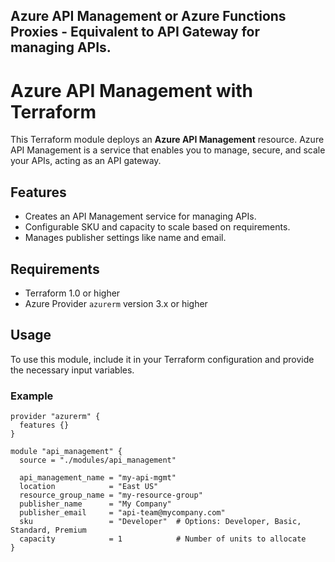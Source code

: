 
## Azure API Management or Azure Functions Proxies - Equivalent to API Gateway for managing APIs.

# Azure API Management with Terraform

This Terraform module deploys an **Azure API Management** resource. Azure API Management is a service that enables you to manage, secure, and scale your APIs, acting as an API gateway.

## Features

- Creates an API Management service for managing APIs.
- Configurable SKU and capacity to scale based on requirements.
- Manages publisher settings like name and email.
  
## Requirements

- Terraform 1.0 or higher
- Azure Provider `azurerm` version 3.x or higher

## Usage

To use this module, include it in your Terraform configuration and provide the necessary input variables.

### Example

```hcl
provider "azurerm" {
  features {}
}

module "api_management" {
  source = "./modules/api_management"

  api_management_name = "my-api-mgmt"
  location            = "East US"
  resource_group_name = "my-resource-group"
  publisher_name      = "My Company"
  publisher_email     = "api-team@mycompany.com"
  sku                 = "Developer"  # Options: Developer, Basic, Standard, Premium
  capacity            = 1            # Number of units to allocate
}
